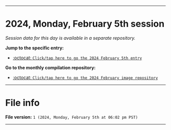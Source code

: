 
***

# 2024, Monday, February 5th session

_Session data for this day is available in a separate repository._

**Jump to the specific entry:**

- [:octocat: `Click/tap here to go the 2024 February 5th entry`](https://github.com/seanpm2001/SeansLifeArchive_Images_MotorWorld_CarFactory_Y2024_V2/tree/SeansLifeArchive_Images_MotorWorld_CarFactory_Y2024_V2_Main-dev/02_February/05/)

**Go to the monthly compilation repository:**

- [:octocat: `Click/tap here to go the 2024 February image repository`](https://github.com/seanpm2001/SeansLifeArchive_Images_MotorWorld_CarFactory_Y2024_V2/)

***

# File info

**File version:** `1 (2024, Monday, February 5th at 06:02 pm PST)`

***
